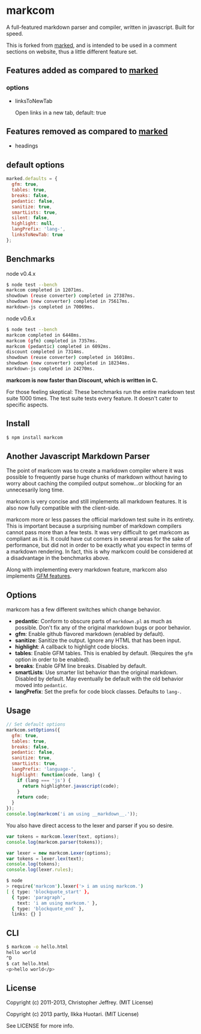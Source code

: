 # markcom

A full-featured markdown parser and compiler, written in javascript.
Built for speed.

This is forked from [marked](https://github.com/chjj/marked), and is intended to be used in a comment sections on website, thus a little different feature set.

## Features added as compared to [marked](https://github.com/chjj/marked)

### options
 - linksToNewTab
	
	Open links in a new tab, default: true

## Features removed as compared to [marked](https://github.com/chjj/marked)

- headings

## default options

```javascript
marked.defaults = {
  gfm: true,
  tables: true,
  breaks: false,
  pedantic: false,
  sanitize: true,
  smartLists: true,
  silent: false,
  highlight: null,
  langPrefix: 'lang-',
  linksToNewTab: true
};
```

## Benchmarks

node v0.4.x

``` bash
$ node test --bench
markcom completed in 12071ms.
showdown (reuse converter) completed in 27387ms.
showdown (new converter) completed in 75617ms.
markdown-js completed in 70069ms.
```

node v0.6.x

``` bash
$ node test --bench
markcom completed in 6448ms.
markcom (gfm) completed in 7357ms.
markcom (pedantic) completed in 6092ms.
discount completed in 7314ms.
showdown (reuse converter) completed in 16018ms.
showdown (new converter) completed in 18234ms.
markdown-js completed in 24270ms.
```

__markcom is now faster than Discount, which is written in C.__

For those feeling skeptical: These benchmarks run the entire markdown test suite
1000 times. The test suite tests every feature. It doesn't cater to specific
aspects.

## Install

``` bash
$ npm install markcom
```

## Another Javascript Markdown Parser

The point of markcom was to create a markdown compiler where it was possible to
frequently parse huge chunks of markdown without having to worry about
caching the compiled output somehow...or blocking for an unnecesarily long time.

markcom is very concise and still implements all markdown features. It is also
now fully compatible with the client-side.

markcom more or less passes the official markdown test suite in its
entirety. This is important because a surprising number of markdown compilers
cannot pass more than a few tests. It was very difficult to get markcom as
compliant as it is. It could have cut corners in several areas for the sake
of performance, but did not in order to be exactly what you expect in terms
of a markdown rendering. In fact, this is why markcom could be considered at a
disadvantage in the benchmarks above.

Along with implementing every markdown feature, markcom also implements
[GFM features](http://github.github.com/github-flavored-markdown/).

## Options

markcom has a few different switches which change behavior.

- __pedantic__: Conform to obscure parts of `markdown.pl` as much as possible.
  Don't fix any of the original markdown bugs or poor behavior.
- __gfm__: Enable github flavored markdown (enabled by default).
- __sanitize__: Sanitize the output. Ignore any HTML that has been input.
- __highlight__: A callback to highlight code blocks.
- __tables__: Enable GFM tables. This is enabled by default. (Requires the
  `gfm` option in order to be enabled).
- __breaks__: Enable GFM line breaks. Disabled by default.
- __smartLists__: Use smarter list behavior than the original markdown.
  Disabled by default. May eventually be default with the old behavior
  moved into `pedantic`.
- __langPrefix__: Set the prefix for code block classes. Defaults to `lang-`.

## Usage

``` js
// Set default options
markcom.setOptions({
  gfm: true,
  tables: true,
  breaks: false,
  pedantic: false,
  sanitize: true,
  smartLists: true,
  langPrefix: 'language-',
  highlight: function(code, lang) {
    if (lang === 'js') {
      return highlighter.javascript(code);
    }
    return code;
  }
});
console.log(markcom('i am using __markdown__.'));
```

You also have direct access to the lexer and parser if you so desire.

``` js
var tokens = markcom.lexer(text, options);
console.log(markcom.parser(tokens));
```

``` js
var lexer = new markcom.Lexer(options);
var tokens = lexer.lex(text);
console.log(tokens);
console.log(lexer.rules);
```

``` bash
$ node
> require('markcom').lexer('> i am using markcom.')
[ { type: 'blockquote_start' },
  { type: 'paragraph',
    text: 'i am using markcom.' },
  { type: 'blockquote_end' },
  links: {} ]
```

## CLI

``` bash
$ markcom -o hello.html
hello world
^D
$ cat hello.html
<p>hello world</p>
```

## License

Copyright (c) 2011-2013, Christopher Jeffrey. (MIT License)
		
Copyright (c) 2013 partly, Ilkka Huotari. (MIT License)

See LICENSE for more info.
